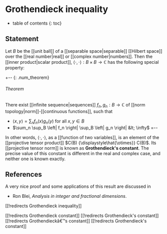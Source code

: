 
# Grothendieck inequality
* table of contents
{: toc}

## Statement

Let $B$ be the [[unit ball]] of a [[separable space|separable]] [[Hilbert space]] over the [[real number|real]] or [[complex number|numbers]]. Then the [[inner product|scalar product]], $\langle\cdot,\cdot\rangle : B \times B \to \mathbb{C}$ has the following special property:

+-- {: .num_theorem}
###### Theorem

There exist [[infinite sequence|sequences]] $f_n,g_n: B \to \mathbb{C}$ of [[norm topology|norm]]-[[continuous functions]], such that
* $\langle x, y \rangle = \sum_n f_n(x) g_n(y)$ for all $x, y \in B$
* $\sum_n \sup_B \left| f_n \right| \sup_B \left| g_n \right| &lt; \infty$
=--

In other words, $\langle\cdot,\cdot\rangle$, as a [[function of two variables]], is an element of the [[projective tensor product]] $C(B) {\displaystyle\hat{\otimes}} C(B)$. Its [[projective tensor norm]] is known as __Grothendieck's constant__. The precise value of this constant is different in the real and complex case, and neither one is known exactly.


## References

A very nice proof and some applications of this result are discussed in

* Ron Blei, _Analysis in integer and fractional dimensions_.


[[!redirects Grothendieck inequality]]

[[!redirects Grothendieck constant]]
[[!redirects Grothendieck's constant]]
[[!redirects Grothendieckâ€™s constant]]
[[!redirects Grothendieck\'s constant]]

